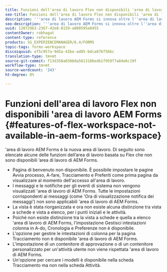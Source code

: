 ```yaml
---
title: Funzioni dell'area di lavoro Flex non disponibili 'area di lavoro AEM Forms
seo-title: Funzioni dell'area di lavoro Flex non disponibili 'area di lavoro AEM Forms
description: '''area di lavoro AEM Forms si innova oltre l''area di lavoro basata su Flex. Ulteriori informazioni sulle differenze nelle caratteristiche e nelle funzionalità.'
seo-description: '''area di lavoro AEM Forms si innova oltre l''area di lavoro basata su Flex. Ulteriori informazioni sulle differenze nelle caratteristiche e nelle funzionalità.'
uuid: 128729b3-2367-42e8-8159-a080595e8455
contentOwner: robhagat
content-type: reference
products: SG_EXPERIENCEMANAGER/6.4/FORMS
topic-tags: forms-workspace
discoiquuid: ef5c957a-9d5a-42be-ad85-bdca876f56bc
translation-type: tm+mt
source-git-commit: f13d358a6508da5813186ed61f959f7a84e6c19f
workflow-type: tm+mt
source-wordcount: '243'
ht-degree: 0%

---
```



# Funzioni dell&#39;area di lavoro Flex non disponibili &#39;area di lavoro AEM Forms {#features-of-flex-workspace-not-available-in-aem-forms-workspace}

&#39;area di lavoro AEM Forms è la nuova area di lavoro. Di seguito sono elencate alcune delle funzioni dell’area di lavoro basata su Flex che non sono disponibili ’area di lavoro di AEM Forms.

* Pagina di benvenuto non disponibile. È possibile impostare le pagine Avvia processo, A-fare, Tracciamento e Preferiti come prima pagina da visualizzare al momento dell&#39;accesso all&#39;area di lavoro.
* I messaggi e le notifiche per gli eventi di sistema non vengono visualizzati &#39;area di lavoro di AEM Forms. Tutte le impostazioni corrispondenti ai messaggi (come &#39;Ora di visualizzazione notifica dei messaggi&#39;) non sono applicabili &#39;area di lavoro di AEM Forms.
* La vista è stata riorganizzata e ora non esiste alcuna distinzione tra vista a schede e vista a elenco, per i punti iniziali e le attività.
* Poiché non esiste distinzione tra la vista a schede e quella a elenco &#39;area di lavoro di AEM Forms, l&#39;impostazione Gestisci intestazioni colonna in A-do, Cronologia e Preferenze non è disponibile.
* L&#39;opzione per gestire le intestazioni di colonna per la pagina Tracciamento non è disponibile &#39;area di lavoro di AEM Forms.
* L&#39;impostazione di un contenitore di approvazione o di un contenitore personalizzato per un&#39;attività utente non viene rispettata &#39;area di lavoro di AEM Forms.
* Un&#39;opzione per cercare i modelli è disponibile nella scheda Tracciamento ma non nella scheda Attività.


